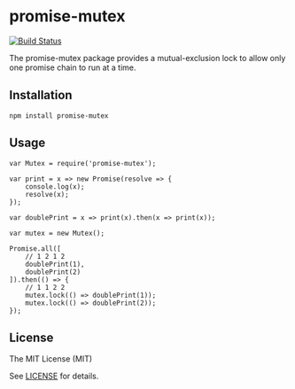 # promise-mutex

[![Build Status](https://travis-ci.org/plenluno/promise-mutex.svg?branch=master)](https://travis-ci.org/plenluno/promise-mutex)

The promise-mutex package provides a mutual-exclusion lock to allow only one promise chain to run at a time.

## Installation

```
npm install promise-mutex
```

## Usage

```
var Mutex = require('promise-mutex');

var print = x => new Promise(resolve => {
    console.log(x);
    resolve(x);
});

var doublePrint = x => print(x).then(x => print(x));

var mutex = new Mutex();

Promise.all([
    // 1 2 1 2
    doublePrint(1),
    doublePrint(2)
]).then(() => {
    // 1 1 2 2
    mutex.lock(() => doublePrint(1));
    mutex.lock(() => doublePrint(2));
});
```

## License

The MIT License (MIT)

See [LICENSE](https://github.com/plenluno/promise-mutex/blob/master/LICENSE) for details.
